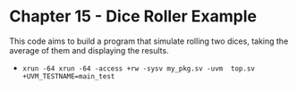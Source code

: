 # Chapter 15 - Dice Roller Example

This code aims to build a program that simulate rolling two dices, taking the average of them and 
displaying the results.


* `xrun -64 xrun -64 -access +rw -sysv my_pkg.sv -uvm  top.sv +UVM_TESTNAME=main_test`

